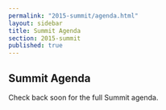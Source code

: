```yaml
---
permalink: "2015-summit/agenda.html"
layout: sidebar
title: Summit Agenda
section: 2015-summit
published: true
---
```

 

## Summit Agenda

Check back soon for the full Summit agenda.
